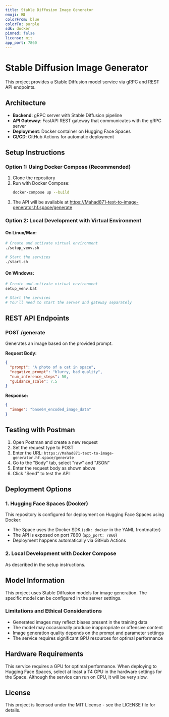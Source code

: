 ```yaml
---
title: Stable Diffusion Image Generator
emoji: 🖼️
colorFrom: blue
colorTo: purple
sdk: docker
pinned: false
license: mit
app_port: 7860
---
```


# Stable Diffusion Image Generator

This project provides a Stable Diffusion model service via gRPC and REST API endpoints.

## Architecture

- **Backend**: gRPC server with Stable Diffusion pipeline
- **API Gateway**: FastAPI REST gateway that communicates with the gRPC server
- **Deployment**: Docker container on Hugging Face Spaces
- **CI/CD**: GitHub Actions for automatic deployment

## Setup Instructions

### Option 1: Using Docker Compose (Recommended)

1. Clone the repository
2. Run with Docker Compose:
   ```bash
   docker-compose up --build
   ```
3. The API will be available at https://Mahad871-text-to-image-generator.hf.space/generate

### Option 2: Local Development with Virtual Environment

#### On Linux/Mac:

```bash
# Create and activate virtual environment
./setup_venv.sh

# Start the services
./start.sh
```

#### On Windows:

```bash
# Create and activate virtual environment
setup_venv.bat

# Start the services
# You'll need to start the server and gateway separately
```

## REST API Endpoints

### POST /generate

Generates an image based on the provided prompt.

**Request Body:**

```json
{
  "prompt": "A photo of a cat in space",
  "negative_prompt": "blurry, bad quality",
  "num_inference_steps": 50,
  "guidance_scale": 7.5
}
```

**Response:**

```json
{
  "image": "base64_encoded_image_data"
}
```

## Testing with Postman

1. Open Postman and create a new request
2. Set the request type to POST
3. Enter the URL: `https://Mahad871-text-to-image-generator.hf.space/generate`
4. Go to the "Body" tab, select "raw" and "JSON"
5. Enter the request body as shown above
6. Click "Send" to test the API

## Deployment Options

### 1. Hugging Face Spaces (Docker)

This repository is configured for deployment on Hugging Face Spaces using Docker:

- The Space uses the Docker SDK (`sdk: docker` in the YAML frontmatter)
- The API is exposed on port 7860 (`app_port: 7860`)
- Deployment happens automatically via GitHub Actions

### 2. Local Development with Docker Compose

As described in the setup instructions.

## Model Information

This project uses Stable Diffusion models for image generation. The specific model can be configured in the server settings.

### Limitations and Ethical Considerations

- Generated images may reflect biases present in the training data
- The model may occasionally produce inappropriate or offensive content
- Image generation quality depends on the prompt and parameter settings
- The service requires significant GPU resources for optimal performance

## Hardware Requirements

This service requires a GPU for optimal performance. When deploying to Hugging Face Spaces, select at least a T4 GPU in the hardware settings for the Space. Although the service can run on CPU, it will be very slow.

## License

This project is licensed under the MIT License - see the LICENSE file for details.
